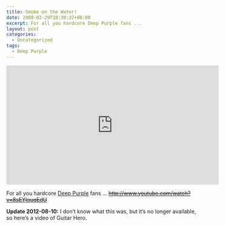 ```yaml
---
title: Smoke on the Water!
date: 2008-02-29T18:30:37+00:00
excerpt: For all you hardcore Deep Purple fans ...
layout: post
categories:
  - Uncategorized
tags:
  - Deep Purple
---
```

<div class="video-container">
	<iframe width="560" height="315" src="https://www.youtube.com/embed/xq1JpfuTKeg" frameborder="0" allowfullscreen></iframe>
</div>

For all you hardcore [Deep Purple](http://en.wikipedia.org/wiki/Deep_purple) fans &#8230; <del>http://www.youtube.com/watch?v=8sEYIouqEdU</del>

**Update 2012-08-10:** I don&#8217;t know what this was, but it&#8217;s no longer available, so here&#8217;s a video of Guitar Hero.